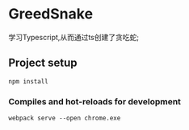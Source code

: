 # GreedSnake

学习Typescript,从而通过ts创建了贪吃蛇;

## Project setup
```
npm install
```

### Compiles and hot-reloads for development

```
webpack serve --open chrome.exe
```
